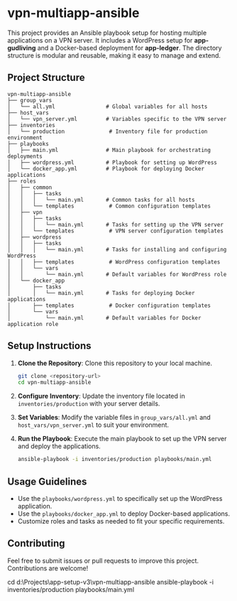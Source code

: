# vpn-multiapp-ansible

This project provides an Ansible playbook setup for hosting multiple applications on a VPN server. It includes a WordPress setup for **app-gudliving** and a Docker-based deployment for **app-ledger**. The directory structure is modular and reusable, making it easy to manage and extend.

## Project Structure

```
vpn-multiapp-ansible
├── group_vars
│   └── all.yml                # Global variables for all hosts
├── host_vars
│   └── vpn_server.yml         # Variables specific to the VPN server
├── inventories
│   └── production              # Inventory file for production environment
├── playbooks
│   ├── main.yml               # Main playbook for orchestrating deployments
│   ├── wordpress.yml          # Playbook for setting up WordPress
│   └── docker_app.yml         # Playbook for deploying Docker applications
├── roles
│   ├── common
│   │   ├── tasks
│   │   │   └── main.yml       # Common tasks for all hosts
│   │   └── templates           # Common configuration templates
│   ├── vpn
│   │   ├── tasks
│   │   │   └── main.yml       # Tasks for setting up the VPN server
│   │   └── templates           # VPN server configuration templates
│   ├── wordpress
│   │   ├── tasks
│   │   │   └── main.yml       # Tasks for installing and configuring WordPress
│   │   ├── templates           # WordPress configuration templates
│   │   └── vars
│   │       └── main.yml       # Default variables for WordPress role
│   └── docker_app
│       ├── tasks
│       │   └── main.yml       # Tasks for deploying Docker applications
│       ├── templates           # Docker configuration templates
│       └── vars
│           └── main.yml       # Default variables for Docker application role
```

## Setup Instructions

1. **Clone the Repository**: Clone this repository to your local machine.
   
   ```bash
   git clone <repository-url>
   cd vpn-multiapp-ansible
   ```

2. **Configure Inventory**: Update the inventory file located in `inventories/production` with your server details.

3. **Set Variables**: Modify the variable files in `group_vars/all.yml` and `host_vars/vpn_server.yml` to suit your environment.

4. **Run the Playbook**: Execute the main playbook to set up the VPN server and deploy the applications.

   ```bash
   ansible-playbook -i inventories/production playbooks/main.yml
   ```

## Usage Guidelines

- Use the `playbooks/wordpress.yml` to specifically set up the WordPress application.
- Use the `playbooks/docker_app.yml` to deploy Docker-based applications.
- Customize roles and tasks as needed to fit your specific requirements.

## Contributing

Feel free to submit issues or pull requests to improve this project. Contributions are welcome!

cd d:\Projects\app-setup-v3\vpn-multiapp-ansible
ansible-playbook -i inventories/production playbooks/main.yml